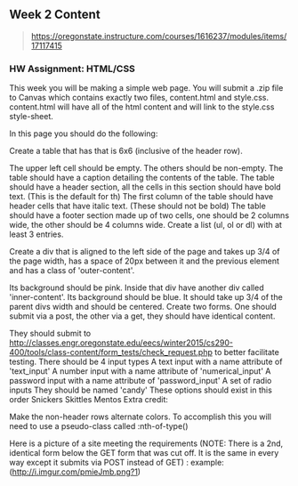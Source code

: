 ## Week 2 Content
> https://oregonstate.instructure.com/courses/1616237/modules/items/17117415

### HW Assignment: HTML/CSS

This week you will be making a simple web page. You will submit a .zip file to Canvas which contains exactly two files, content.html and style.css. content.html will have all of the html content and will link to the style.css style-sheet.

In this page you should do the following:

Create a table that has that is 6x6 (inclusive of the header row).

The upper left cell should be empty. The others should be non-empty.
The table should have a caption detailing the contents of the table.
The table should have a header section, all the cells in this section should have bold text. (This is the default for th)
The first column of the table should have header cells that have italic text. (These should not be bold)
The table should have a footer section made up of two cells, one should be 2 columns wide, the other should be 4 columns wide.
Create a list (ul, ol or dl) with at least 3 entries.

Create a div that is aligned to the left side of the page and takes up 3/4 of the page width, has a space of 20px between it and the previous element and has a class of 'outer-content'.

Its background should be pink.
Inside that div have another div called 'inner-content'.
Its background should be blue.
It should take up 3/4 of the parent divs width and should be centered.
Create two forms. One should submit via a post, the other via a get, they should have identical content.

They should submit to http://classes.engr.oregonstate.edu/eecs/winter2015/cs290-400/tools/class-content/form_tests/check_request.php to better facilitate testing.
There should be 4 input types
A text input with a name attribute of 'text_input'
A number input with a name attribute of 'numerical_input'
A password input with a name attribute of 'password_input'
A set of radio inputs
They should be named 'candy'
These options should exist in this order
Snickers
Skittles
Mentos
Extra credit:

Make the non-header rows alternate colors. To accomplish this you will need to use a pseudo-class called :nth-of-type()

Here is a picture of a site meeting the requirements (NOTE: There is a 2nd, identical form below the GET form that was cut off. It is the same in every way except it submits via POST instead of GET) :
example:
(http://i.imgur.com/pmieJmb.png?1)
